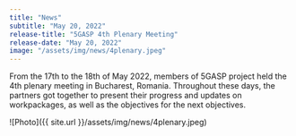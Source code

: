 ```yaml
---
title: "News"
subtitle: "May 20, 2022"
release-title: "5GASP 4th Plenary Meeting"
release-date: "May 20, 2022"
image: "/assets/img/news/4plenary.jpeg"
---
```

From the 17th to the 18th of May 2022, members of 5GASP project held the 4th plenary meeting in Bucharest, Romania. Throughout these days, the partners got together to present their progress and updates on workpackages, as well as the objectives for the next objectives.

![Photo]({{ site.url }}/assets/img/news/4plenary.jpeg)